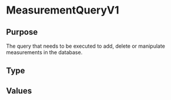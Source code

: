 # MeasurementQueryV1

## Purpose

<!-- ANCHOR: purpose -->
The query that needs to be executed to add, delete or manipulate measurements in the database. 
<!-- ANCHOR_END: purpose -->

## Type

<!-- ANCHOR: type -->
<div class="type">

</div>
<!-- ANCHOR_END: type -->

## Values

